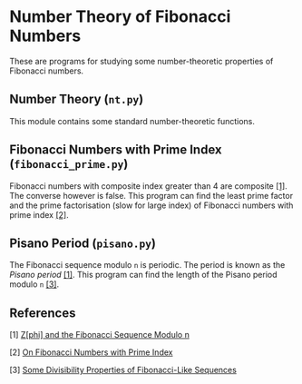 # Number Theory of Fibonacci Numbers

These are programs for studying some number-theoretic properties of Fibonacci numbers.

## Number Theory (`nt.py`)

This module contains some standard number-theoretic functions.

## Fibonacci Numbers with Prime Index (`fibonacci_prime.py`)

Fibonacci numbers with composite index greater than 4 are composite [[1]](#1). The converse however is false. This program can find the least prime factor and the prime factorisation (slow for large index) of Fibonacci numbers with prime index [[2]](#2).

## Pisano Period (`pisano.py`)

The Fibonacci sequence modulo `n` is periodic. The period is known as the *Pisano period* [[1]](#1). This program can find the length of the Pisano period modulo `n` [[3]](#3).

## References

<a id="1">[1]</a> [Z[phi] and the Fibonacci Sequence Modulo n](https://sriasat.files.wordpress.com/2012/12/fibonacci13.pdf)

<a id="2">[2]</a> [On Fibonacci Numbers with Prime Index](https://sriasat.files.wordpress.com/2012/12/fibonacci31.pdf)

<a id="3">[3]</a> [Some Divisibility Properties of Fibonacci-Like Sequences](https://sriasat.wordpress.com/2013/08/30/some-divisibility-properties-of-fibonacci-like-sequences/)
